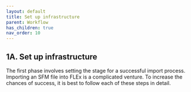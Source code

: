 ```yaml
---
layout: default
title: Set up infrastructure
parent: Workflow
has_children: true
nav_order: 10
---
```


## 1A. Set up infrastructure

The first phase involves setting the stage for a successful import process. Importing an SFM file into FLEx is a complicated venture. To increase the chances of success, it is best to follow each of these steps in detail.

